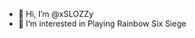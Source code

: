 - 👋 Hi, I’m @xSLOZZy
- 👀 I’m interested in Playing Rainbow Six Siege


<!---
xSLOZZy/xSLOZZy is a ✨ special ✨ repository because its `README.md` (this file) appears on your GitHub profile.
You can click the Preview link to take a look at your changes.
--->

